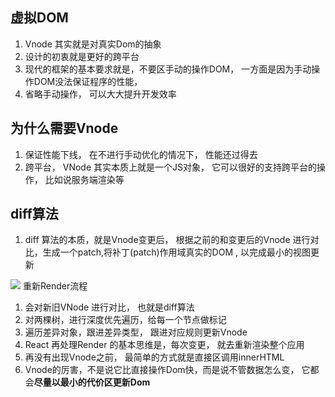 ## 虚拟DOM
1. Vnode 其实就是对真实Dom的抽象
2. 设计的初衷就是更好的跨平台
3. 现代的框架的基本要求就是，不要区手动的操作DOM， 一方面是因为手动操作DOM没法保证程序的性能， 
4. 省略手动操作， 可以大大提升开发效率

## 为什么需要Vnode
1. 保证性能下线， 在不进行手动优化的情况下， 性能还过得去
2. 跨平台， VNode 其实本质上就是一个JS对象， 它可以很好的支持跨平台的操作， 比如说服务端渲染等
## diff算法
1. diff 算法的本质，就是Vnode变更后， 根据之前的和变更后的Vnode 进行对比，生成一个patch,将补丁(patch)作用域真实的DOM , 以完成最小的视图更新

![](https://cdn.nlark.com/yuque/0/2020/jpeg/1500604/1609406240365-40166729-9e07-43a2-a9f2-71838e830ad8.jpeg?x-oss-process=image%2Fresize%2Cw_750%2Climit_0)
重新Render流程
1. 会对新旧VNode 进行对比， 也就是diff算法
2. 对两棵树，进行深度优先遍历，给每一个节点做标记
3. 遍历差异对象，跟进差异类型， 跟进对应规则更新Vnode
4. React 再处理Render 的基本思维是，每次变更， 就去重新渲染整个应用
5. 再没有出现Vnode之前， 最简单的方式就是直接区调用innerHTML
6. Vnode的厉害，不是说它比直接操作Dom快，而是说不管数据怎么变， 它都会**尽量以最小的代价区更新Dom**
